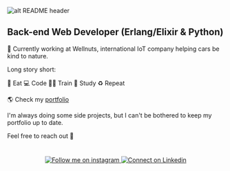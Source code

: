 ![alt README header](https://github.com/VladoPlavsic/VladoPlavsic/assets/56084385/fb4cc9f0-e970-410e-8acd-30ef6777163f|width=100)

## Back-end Web Developer (Erlang/Elixir & Python)

🔭 Currently working at Wellnuts, international IoT company helping cars be kind to nature. 

Long story short:

🥑 Eat 💻 Code 💪🏽 Train 🌱 Study ♻️ Repeat


🌎 Check my [portfolio](https://www.linkedin.com/in/vlado-plavsic-197b98202)

I'm always doing some side projects, but I can't be bothered to keep my portfolio up to date. 

Feel free to reach out 💬
<!--
**vladoplavsic/vladoplavsic** is a ✨ _special_ ✨ repository because its `README.md` (this file) appears on your GitHub profile.

Here are some ideas to get you started:

- 🔭 I’m currently working on ...
- 🌱 I’m currently learning ...
- 👯 I’m looking to collaborate on ...
- 🤔 I’m looking for help with ...
- 💬 Ask me about ...

- 📫 How to reach me: ...
- 😄 Pronouns: ...
- ⚡ Fun fact: ...
-->

<div align="center" style="background:#FFFFF; padding: 25px 0;" max-height="10vh">
    <a href="https://instagram.com/laplacoidvvs">
        <img src="https://github.com/VladoPlavsic/VladoPlavsic/assets/56084385/96dd9c2c-9953-4b73-be0a-d9ab49897778" alt="Follow me on instagram">
    </a>
     <a href="https://www.linkedin.com/in/vlado-plavsic-197b98202/">
        <img src="https://github.com/VladoPlavsic/VladoPlavsic/assets/56084385/02b8e497-04ee-490c-a6e2-6ad2846dbaea" alt="Connect on Linkedin">
    </a>
</div>
